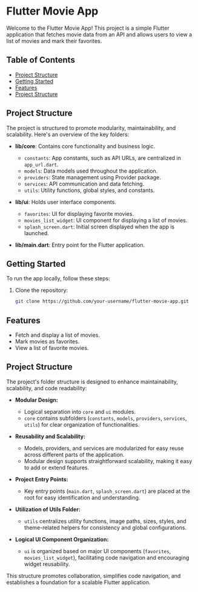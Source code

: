 # Flutter Movie App

Welcome to the Flutter Movie App! This project is a simple Flutter application that fetches movie data from an API and allows users to view a list of movies and mark their favorites.

## Table of Contents

- [Project Structure](#project-structure)
- [Getting Started](#getting-started)
- [Features](#features)
- [Project Structure](#Project-Structure)

## Project Structure

The project is structured to promote modularity, maintainability, and scalability. Here's an overview of the key folders:

- **lib/core**: Contains core functionality and business logic.
  - `constants`: App constants, such as API URLs, are centralized in `app_url.dart`.
  - `models`: Data models used throughout the application.
  - `providers`: State management using Provider package.
  - `services`: API communication and data fetching.
  - `utils`: Utility functions, global styles, and constants.

- **lib/ui**: Holds user interface components.
  - `favorites`: UI for displaying favorite movies.
  - `movies_list_widget`: UI component for displaying a list of movies.
  - `splash_screen.dart`: Initial screen displayed when the app is launched.

- **lib/main.dart**: Entry point for the Flutter application.

## Getting Started

To run the app locally, follow these steps:

1. Clone the repository:

   ```bash
   git clone https://github.com/your-username/flutter-movie-app.git

## Features

 - Fetch and display a list of movies.
 - Mark movies as favorites.
 - View a list of favorite movies.

## Project Structure

The project's folder structure is designed to enhance maintainability, scalability, and code readability:

- **Modular Design:**
  - Logical separation into `core` and `ui` modules.
  - `core` contains subfolders (`constants`, `models`, `providers`, `services`, `utils`) for clear organization of functionalities.

- **Reusability and Scalability:**
  - Models, providers, and services are modularized for easy reuse across different parts of the application.
  - Modular design supports straightforward scalability, making it easy to add or extend features.

- **Project Entry Points:**
  - Key entry points (`main.dart`, `splash_screen.dart`) are placed at the root for easy identification and understanding.

- **Utilization of Utils Folder:**
  - `utils` centralizes utility functions, image paths, sizes, styles, and theme-related helpers for consistency and global configurations.

- **Logical UI Component Organization:**
  - `ui` is organized based on major UI components (`favorites`, `movies_list_widget`), facilitating code navigation and encouraging widget reusability.

This structure promotes collaboration, simplifies code navigation, and establishes a foundation for a scalable Flutter application.

